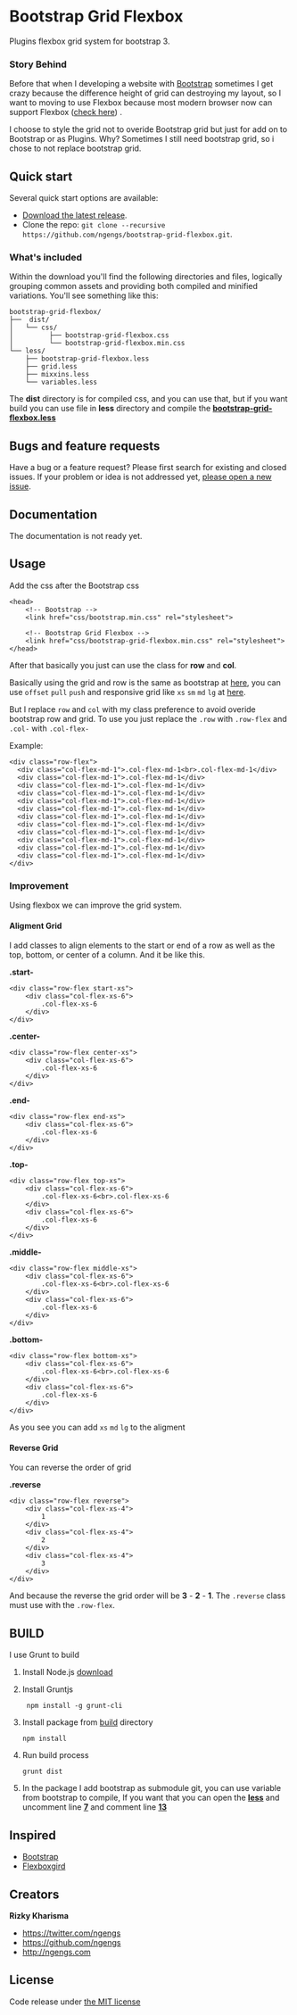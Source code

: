# Bootstrap Grid Flexbox
Plugins flexbox grid system for bootstrap 3.

### Story Behind
Before that when I developing a website with [Bootstrap](http://getbootstrap.com) sometimes I get crazy because the difference height of grid can destroying my layout, so I want to moving to use Flexbox because most modern browser now can support Flexbox ([check here](http://caniuse.com/#feat=flexbox)) .

I choose to style the grid not to overide Bootstrap grid but just for add on to Bootstrap or as Plugins. Why?
Sometimes I still need bootstrap grid, so i chose to not replace bootstrap grid.

## Quick start
Several quick start options are available:

* [Download the latest release](https://github.com/ngengs/bootstrap-grid-flexbox/releases).
* Clone the repo: `git clone --recursive https://github.com/ngengs/bootstrap-grid-flexbox.git`.


### What's included

Within the download you'll find the following directories and files, logically grouping common assets and providing both compiled and minified variations. You'll see something like this:

```
bootstrap-grid-flexbox/
├──  dist/
│   └── css/
│         ├── bootstrap-grid-flexbox.css
│         └── bootstrap-grid-flexbox.min.css
└── less/
    ├── bootstrap-grid-flexbox.less
    ├── grid.less
    ├── mixxins.less
    └── variables.less
```

The **dist** directory is for compiled css, and you can use that, but if you want build you can use file in **less** directory and compile the **[bootstrap-grid-flexbox.less](less/bootstrap-grid-flexbox.less)**


## Bugs and feature requests

Have a bug or a feature request? Please first search for existing and closed issues. If your problem or idea is not addressed yet, [please open a new issue](https://github.com/ngengs/bootstrap-grid-flexbox/issues/new).

## Documentation
The documentation is not ready yet.

## Usage
Add the css after the Bootstrap css
```
<head>
    <!-- Bootstrap -->
    <link href="css/bootstrap.min.css" rel="stylesheet">
    
    <!-- Bootstrap Grid Flexbox -->
    <link href="css/bootstrap-grid-flexbox.min.css" rel="stylesheet">
</head>
```
After that basically you just can use the class for **row** and **col**.

Basically using the grid and row is the same as bootstrap at [here](http://getbootstrap.com/css/#grid), you can use ```offset``` ```pull``` ```push``` and responsive grid like ```xs``` ```sm``` ```md``` ```lg``` at [here](http://getbootstrap.com/css/#grid-options).

But I replace ```row``` and ```col``` with my class preference to avoid overide bootstrap row and grid.
To use you just replace the ```.row``` with ```.row-flex``` and ```.col-``` with ```.col-flex-```

Example:
```
<div class="row-flex">
  <div class="col-flex-md-1">.col-flex-md-1<br>.col-flex-md-1</div>
  <div class="col-flex-md-1">.col-flex-md-1</div>
  <div class="col-flex-md-1">.col-flex-md-1</div>
  <div class="col-flex-md-1">.col-flex-md-1</div>
  <div class="col-flex-md-1">.col-flex-md-1</div>
  <div class="col-flex-md-1">.col-flex-md-1</div>
  <div class="col-flex-md-1">.col-flex-md-1</div>
  <div class="col-flex-md-1">.col-flex-md-1</div>
  <div class="col-flex-md-1">.col-flex-md-1</div>
  <div class="col-flex-md-1">.col-flex-md-1</div>
  <div class="col-flex-md-1">.col-flex-md-1</div>
  <div class="col-flex-md-1">.col-flex-md-1</div>
</div>
```

### Improvement
Using flexbox we can improve the grid system.
#### Aligment Grid
I add classes to align elements to the start or end of a row as well as the top, bottom, or center of a column.
And it be like this.

**.start-**
```
<div class="row-flex start-xs">
    <div class="col-flex-xs-6">
        .col-flex-xs-6
    </div>
</div>
```

**.center-**
```
<div class="row-flex center-xs">
    <div class="col-flex-xs-6">
        .col-flex-xs-6
    </div>
</div>
```

**.end-**
```
<div class="row-flex end-xs">
    <div class="col-flex-xs-6">
        .col-flex-xs-6
    </div>
</div>
```

**.top-**
```
<div class="row-flex top-xs">
    <div class="col-flex-xs-6">
        .col-flex-xs-6<br>.col-flex-xs-6
    </div>
    <div class="col-flex-xs-6">
        .col-flex-xs-6
    </div>
</div>
```

**.middle-**
```
<div class="row-flex middle-xs">
    <div class="col-flex-xs-6">
        .col-flex-xs-6<br>.col-flex-xs-6
    </div>
    <div class="col-flex-xs-6">
        .col-flex-xs-6
    </div>
</div>
```

**.bottom-**
```
<div class="row-flex bottom-xs">
    <div class="col-flex-xs-6">
        .col-flex-xs-6<br>.col-flex-xs-6
    </div>
    <div class="col-flex-xs-6">
        .col-flex-xs-6
    </div>
</div>
```

As you see you can add ``xs`` ``md`` ``lg`` to the aligment

#### Reverse Grid
You can reverse the order of grid

**.reverse**
```
<div class="row-flex reverse">
    <div class="col-flex-xs-4">
        1
    </div>
    <div class="col-flex-xs-4">
        2
    </div>
    <div class="col-flex-xs-4">
        3
    </div>
</div>
```
And because the reverse the grid order will be **3** - **2** - **1**. The ```.reverse``` class must use with the ```.row-flex```.

## BUILD
I use Grunt to build
1. Install Node.js [download](https://nodejs.org/en/)
2. Install Gruntjs

   ```
    npm install -g grunt-cli
    ```
3. Install package from [build](build) directory

   ```
   npm install
   ```

4. Run build process

    ```
    grunt dist
    ```
5. In the package I add bootstrap as submodule git, you can use variable from bootstrap to compile, If you want that you can open the **[less](less/bootstrap-grid-flexbox.less)** and uncomment line **[7](less/bootstrap-grid-flexbox.less#L7)** and comment line **[13](less/bootstrap-grid-flexbox.less#L13)**


## Inspired
- [Bootstrap](http://getbootstrap.com)
- [Flexboxgird](http://flexboxgrid.com/)

## Creators
**Rizky Kharisma**

* <https://twitter.com/ngengs>
* <https://github.com/ngengs>
* <http://ngengs.com>

## License
Code release under [the MIT license](LICENSE)